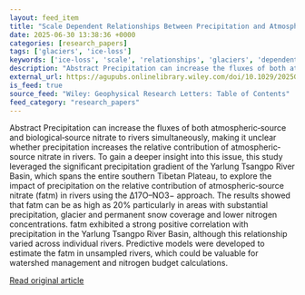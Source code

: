 ```yaml
---
layout: feed_item
title: "Scale Dependent Relationships Between Precipitation and Atmospheric Source Nitrate: Insights From the Yarlung Tsangpo River Basin"
date: 2025-06-30 13:38:36 +0000
categories: [research_papers]
tags: ['glaciers', 'ice-loss']
keywords: ['ice-loss', 'scale', 'relationships', 'glaciers', 'dependent']
description: "Abstract Precipitation can increase the fluxes of both atmospheric‐source and biological‐source nitrate to rivers simultaneously, making it unclear whether p..."
external_url: https://agupubs.onlinelibrary.wiley.com/doi/10.1029/2025GL114864?af=R
is_feed: true
source_feed: "Wiley: Geophysical Research Letters: Table of Contents"
feed_category: "research_papers"
---
```


Abstract Precipitation can increase the fluxes of both atmospheric‐source and biological‐source nitrate to rivers simultaneously, making it unclear whether precipitation increases the relative contribution of atmospheric‐source nitrate in rivers. To gain a deeper insight into this issue, this study leveraged the significant precipitation gradient of the Yarlung Tsangpo River Basin, which spans the entire southern Tibetan Plateau, to explore the impact of precipitation on the relative contribution of atmospheric‐source nitrate (fatm) in rivers using the Δ17O–NO3− approach. The results showed that fatm can be as high as 20% particularly in areas with substantial precipitation, glacier and permanent snow coverage and lower nitrogen concentrations. fatm exhibited a strong positive correlation with precipitation in the Yarlung Tsangpo River Basin, although this relationship varied across individual rivers. Predictive models were developed to estimate the fatm in unsampled rivers, which could be valuable for watershed management and nitrogen budget calculations.

[Read original article](https://agupubs.onlinelibrary.wiley.com/doi/10.1029/2025GL114864?af=R)
